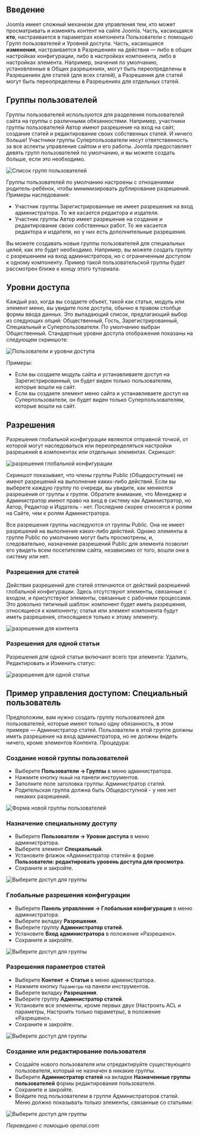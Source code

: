 <!-- Filename: J4.x:Access_Control / Display title: Контроль доступа   -->

## Введение

Joomla имеет сложный механизм для управления тем, кто может просматривать и изменять контент на сайте Joomla. Часть, касающаяся **кто**, настраивается в параметрах компонента Пользователи с помощью Групп пользователей и Уровней доступа. Часть, касающаяся **изменения**, настраивается в Разрешениях на действия — либо в общих настройках конфигурации, либо в настройках компонента, либо в настройках элемента. Например, значения по умолчанию, установленные в Общих разрешениях, могут быть переопределены в Разрешениях для статей (для всех статей), а Разрешения для статей могут быть переопределены в Разрешениях для отдельных статей.

## Группы пользователей

Группы пользователей используются для разделения пользователей сайта на группы с различными обязанностями. Например, участники группы пользователей Автор имеют разрешение на вход на сайт, создание статей и редактирование своих собственных статей. И ничего больше! Участники группы Суперпользователи несут ответственность за все аспекты управления сайтом и его работы. Joomla предоставляет девять групп пользователей по умолчанию, и вы можете создать больше, если это необходимо.

![Список групп пользователей](../../../en/images/users/access-control-users-groups-list.png)

Группы пользователей по умолчанию настроены с отношениями родитель-ребёнок, чтобы минимизировать дублирование разрешений. Примеры наследования:

- Участник группы Зарегистрированные не имеет разрешения на вход администратора. То же касается редактора и издателя.
- Участник группы Автор имеет разрешение на создание и редактирование своих собственных работ. То же касается редактора и издателя, но у них есть дополнительные разрешения.

Вы можете создавать новые группы пользователей для специальных целей, как это будет необходимо. Например, вы можете создать группу с разрешением на вход администратора, но с ограниченным доступом к одному компоненту. Пример такой пользовательской группы будет рассмотрен ближе к концу этого туториала.

## Уровни доступа

Каждый раз, когда вы создаете объект, такой как статья, модуль или элемент меню, вы увидите поле доступа, обычно в правом столбце формы ввода данных. Это выпадающий список, предлагающий выбор из следующих опций: Общественный, Гость, Зарегистрированный, Специальный и Суперпользователи. По умолчанию выбран Общественный. Стандартные уровни доступа отображения показаны на следующем скриншоте:

![Пользователи и уровни доступа](../../../en/images/users/access-control-users-access-levels.png)

Примеры:

- Если вы создаете модуль сайта и устанавливаете доступ на Зарегистрированный, он будет виден только пользователям, которые вошли на сайт.
- Если вы создаете элемент меню сайта и устанавливаете доступ на Суперпользователи, он будет виден только Суперпользователям, которые вошли на сайт.

## Разрешения

Разрешения глобальной конфигурации являются отправной точкой, от которой могут наследоваться или переопределяться настройки разрешений в компонентах или отдельных элементах. Скриншот:

![разрешения глобальной конфигурации](../../../en/images/users/access-control-global-configuration-permissions.png)

Скриншот показывает, что члены группы Public (Общедоступные) не имеют разрешений на выполнение каких-либо действий. Если вы выберете каждую группу по очереди, вы увидите, как меняются разрешения от группы к группе. Обратите внимание, что Менеджер и Администратор имеют право на вход в систему как Администратор, но Автор, Редактор и Издатель - нет. Последние скорее относятся к ролям на Сайте, чем к ролям Администратора.

Все разрешения группы наследуются от группы Public. Она не имеет разрешений на выполнение каких-либо действий. Однако элементы в группе Public по умолчанию могут быть просмотрены, и, следовательно, назначение разрешений Public для элемента позволит его увидеть всем посетителям сайта, независимо от того, вошли они в систему или нет.

### Разрешения для статей

Действия разрешений для статей отличаются от действий разрешений глобальной конфигурации. Здесь отсутствуют элементы, связанные с входом, и присутствуют элементы, связанные с рабочими процессами. Это довольно типичный шаблон: компонент будет иметь разрешения, относящиеся к компоненту; статья или элемент компонента будут иметь разрешения, относящиеся только к этому элементу.

![разрешения для контента](../../../en/images/users/access-control-global-content-permissions.png)

### Разрешения для одной статьи

Разрешения для одной статьи включают всего три элемента: Удалить, Редактировать и Изменить статус:

![разрешения для одной статьи](../../../en/images/users/access-control-article-permissions.png)

## Пример управления доступом: Специальный пользователь

Предположим, вам нужно создать группу пользователей для пользователей, которые имеют только одну обязанность, в этом примере — Администратор статей. Пользователи в этой группе должны иметь разрешение на вход администратора, но не должны видеть ничего, кроме элементов Контента. Процедура:

### Создание новой группы пользователей

- Выберите **Пользователи → Группы** в меню администратора.
- Нажмите кнопку `Новый` на панели инструментов.
- Заполните поле заголовка группы: Администратор статей.
- Родительская группа должна быть Общедоступной - у нее нет никаких разрешений.

![Форма новой группы пользователей](../../../en/images/users/access-control-new-group.png)

### Назначение специальному доступу

- Выберите **Пользователи → Уровни доступа** в меню администратора.
- Выберите элемент **Специальный**.
- Установите флажок «Администратор статей» в форме **Пользователи: редактировать уровень доступа для просмотра**.
- Сохраните и закройте.

![Выберите доступ для группы](../../../en/images/users/access-control-select-access-for-group.png)

### Глобальные разрешения конфигурации

- Выберите **Панель управления → Глобальная конфигурация** в
  меню администратора.
- Выберите вкладку **Разрешения**.
- Выберите группу **Администратор статей**.
- Установите **Вход администратора** в положение «Разрешено».
- Сохраните и закройте.

![Выберите доступ для группы](../../../en/images/users/access-control-article-administrator-global-permissions.png)

### Разрешения параметров статей

- Выберите **Контент → Статьи** в меню администратора.
- Нажмите кнопку `Параметры` на панели инструментов.
- Выберите вкладку **Разрешения**.
- Выберите группу **Администратор статей**.
- Установите все элементы, кроме первых двух (Настроить ACL и параметры, Настроить только параметры), в положение «Разрешено».
- Сохраните и закройте.

![Выберите доступ для группы](../../../en/images/users/access-control-article-administrator-content-permissions.png)

### Создание или редактирование пользователя

- Создайте нового пользователя или отредактируйте существующего пользователя, который не назначен в никакие группы.
- Выберите **Администратор статей** на вкладке **Назначенные группы пользователей** формы редактирования пользователя.
- Сохраните и закройте.
- Войдите под пользователем в группе Администраторов статей. Меню
  должно показывать только элементы, связанные со статьями:

![Выберите доступ для группы](../../../en/images/users/access-control-article-administrator-home-dashboard.png)

*Переведено с помощью openai.com*


